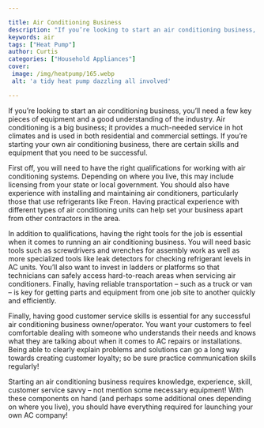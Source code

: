 ```yaml
---

title: Air Conditioning Business
description: "If you’re looking to start an air conditioning business, you’ll need a few key pieces of equipment and a good understanding of the...scroll on and keep learning"
keywords: air
tags: ["Heat Pump"]
author: Curtis
categories: ["Household Appliances"]
cover: 
 image: /img/heatpump/165.webp
 alt: 'a tidy heat pump dazzling all involved'

---
```


If you’re looking to start an air conditioning business, you’ll need a few key pieces of equipment and a good understanding of the industry. Air conditioning is a big business; it provides a much-needed service in hot climates and is used in both residential and commercial settings. If you’re starting your own air conditioning business, there are certain skills and equipment that you need to be successful.

First off, you will need to have the right qualifications for working with air conditioning systems. Depending on where you live, this may include licensing from your state or local government. You should also have experience with installing and maintaining air conditioners, particularly those that use refrigerants like Freon. Having practical experience with different types of air conditioning units can help set your business apart from other contractors in the area.

In addition to qualifications, having the right tools for the job is essential when it comes to running an air conditioning business. You will need basic tools such as screwdrivers and wrenches for assembly work as well as more specialized tools like leak detectors for checking refrigerant levels in AC units. You’ll also want to invest in ladders or platforms so that technicians can safely access hard-to-reach areas when servicing air conditioners. Finally, having reliable transportation – such as a truck or van – is key for getting parts and equipment from one job site to another quickly and efficiently. 

Finally, having good customer service skills is essential for any successful air conditioning business owner/operator. You want your customers to feel comfortable dealing with someone who understands their needs and knows what they are talking about when it comes to AC repairs or installations. Being able to clearly explain problems and solutions can go a long way towards creating customer loyalty; so be sure practice communication skills regularly! 

Starting an air conditioning business requires knowledge, experience, skill, customer service savvy – not mention some necessary equipment! With these components on hand (and perhaps some additional ones depending on where you live), you should have everything required for launching your own AC company!
